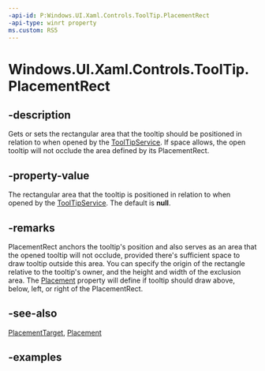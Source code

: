 ```yaml
---
-api-id: P:Windows.UI.Xaml.Controls.ToolTip.PlacementRect
-api-type: winrt property
ms.custom: RS5
---
```


<!-- Property syntax.
public Rect PlacementRect { get;  set; }
-->

# Windows.UI.Xaml.Controls.ToolTip.PlacementRect

## -description
Gets or sets the rectangular area that the tooltip should be positioned in relation to when opened by the [ToolTipService](tooltipservice.md). If space allows, the open tooltip will not occlude the area defined by its PlacementRect. 

## -property-value
The rectangular area that the tooltip is positioned in relation to when opened by the [ToolTipService](tooltipservice.md). The default is **null**.

## -remarks
PlacementRect anchors the tooltip's position and also serves as an area that the opened tooltip will not occlude, provided there's sufficient space to draw tooltip outside this area. You can specify the origin of the rectangle relative to the tooltip's owner, and the height and width of the exclusion area. The [Placement](tooltip_placement.md) property will define if tooltip should draw above, below, left, or right of the PlacementRect.

## -see-also
[PlacementTarget](tooltip_placementtarget.md), [Placement](tooltip_placement.md)

## -examples

